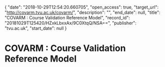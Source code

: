 {
  "date": "2018-10-29T12:54:20.660705", 
  "open_access": true, 
  "target_url": "http://covarm.tvu.ac.uk/covarm/", 
  "description": "", 
  "end_date": null, 
  "title": "COVARM : Course Validation Reference Model", 
  "record_id": "20181029T125420/HZxkLbxxAx/9C0XtqQ/NSA==", 
  "publisher": "tvu.ac.uk", 
  "start_date": null
}

# COVARM : Course Validation Reference Model


